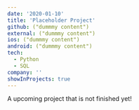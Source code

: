 ```yaml
---
date: '2020-01-10'
title: 'Placeholder Project'
github: ("dummmy content")
external: ("dummmy content")
ios: ("dummmy content")
android: ("dummmy content")
tech:
  - Python
  - SQL
company: ''
showInProjects: true
---
```


A upcoming project that is not finished yet!
